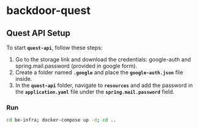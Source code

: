 # backdoor-quest

## Quest API Setup

To start **`quest-api`**, follow these steps:

1. Go to the storage link and download the credentials: google-auth and spring.mail.password (provided in google form).
2. Create a folder named **`.google`** and place the **`google-auth.json`** file inside.
3. In the **`quest-api`** folder, navigate to **`resources`** and add the password in the **`application.yaml`** file under the **`spring.mail.password`** field.

### Run

```sh
cd be-infra; docker-compose up -d; cd ..
```
